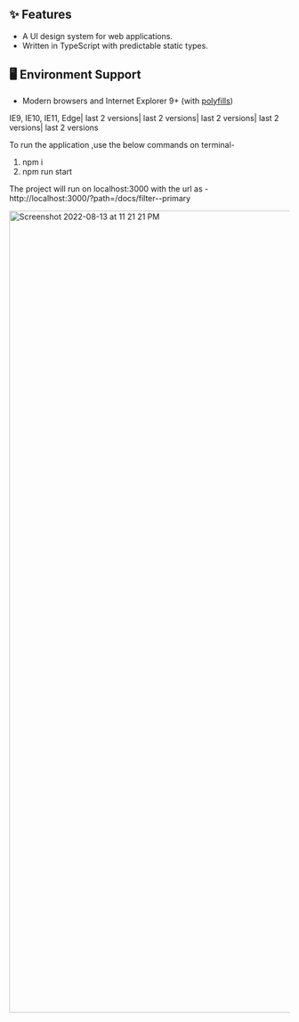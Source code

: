 ## ✨ Features

- A UI design system for web applications.
- Written in TypeScript with predictable static types.

## 🖥 Environment Support

- Modern browsers and Internet Explorer 9+ (with [polyfills](https://github.com/paulmillr/es6-shim))

IE9, IE10, IE11, Edge| last 2 versions| last 2 versions| last 2 versions| last 2 versions| last 2 versions


To run the application ,use the below commands on terminal-
1. npm i
2. npm run start

The project will run on localhost:3000 with the url as - http://localhost:3000/?path=/docs/filter--primary

<img width="1440" alt="Screenshot 2022-08-13 at 11 21 21 PM" src="https://user-images.githubusercontent.com/51906738/184505911-70bec0a1-7f01-4266-83a9-56e2c22c9750.png">
